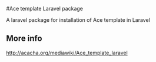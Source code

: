 #Ace template Laravel package

A laravel package for installation of Ace template in Laravel

## More info

http://acacha.org/mediawiki/Ace_template_laravel
